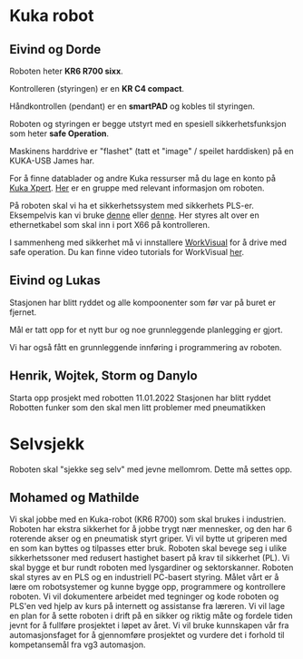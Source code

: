 # Kuka robot
## Eivind og Dorde
Roboten heter **KR6 R700 sixx**.

Kontrolleren (styringen) er en **KR C4 compact**.

Håndkontrollen (pendant) er en **smartPAD** og kobles til styringen.

Roboten og styringen er begge utstyrt med en spesiell sikkerhetsfunksjon som heter **safe Operation**.

Maskinens harddrive er "flashet" (tatt et "image" / speilet harddisken) på en KUKA-USB James har.

For å finne datablader og andre Kuka ressurser må du lage en konto på [Kuka Xpert](https://www.kuka.com/en-se/products/robotics-systems/software/cloud-software/kuka-xpert). [Her](https://xpert.kuka.com/ID/AR3605) er en gruppe med relevant informasjon om roboten.

På roboten skal vi ha et sikkerhetssystem med sikkerhets PLS-er. Eksempelvis kan vi bruke [denne](https://industrial.omron.no/no/products/cip-safety) eller [denne](https://www.beckhoff.com/BK9105/). Her styres alt over en ethernetkabel som skal inn i port X66 på kontrolleren.

I sammenheng med sikkerhet må vi innstallere [WorkVisual](https://kuka.sharefile.eu/share/view/s0977718741844ab8/fo93cf61-6254-4154-bafd-37665fe3ad5f) for å drive med safe operation. Du kan finne video tutorials for WorkVisual [her](https://kuka.sharefile.eu/share/view/s2ceab2ffc3a4ce48/fode320a-d018-49b4-a809-d53effa3f83d).

## Eivind og Lukas

Stasjonen har blitt ryddet og alle kompoonenter som før var på buret er fjernet.

Mål er tatt opp for et nytt bur og noe grunnleggende planlegging er gjort.

Vi har også fått en grunnleggende innføring i programmering av roboten.

## Henrik, Wojtek, Storm og Danylo
Starta opp prosjekt med robotten 11.01.2022
Stasjonen har blitt ryddet 
Robotten funker som den skal men litt problemer med pneumatikken


# Selvsjekk

Roboten skal "sjekke seg selv" med jevne mellomrom. Dette må settes opp.

## Mohamed og Mathilde
Vi skal jobbe med en Kuka-robot (KR6 R700) som skal brukes i industrien. Roboten har ekstra sikkerhet for å jobbe trygt nær mennesker, og den har 6 roterende akser og en pneumatisk styrt griper. Vi vil bytte ut griperen med en som kan byttes og tilpasses etter bruk. Roboten skal bevege seg i ulike sikkerhetssoner med redusert hastighet basert på krav til sikkerhet (PL). Vi skal bygge et bur rundt roboten med lysgardiner og sektorskanner. Roboten skal styres av en PLS og en industriell PC-basert styring. Målet vårt er å lære om robotsystemer og kunne bygge opp, programmere og kontrollere roboten. Vi vil dokumentere arbeidet med tegninger og kode roboten og PLS'en ved hjelp av kurs på internett og assistanse fra læreren. Vi vil lage en plan for å sette roboten i drift på en sikker og riktig måte og fordele tiden jevnt for å fullføre prosjektet i løpet av året. Vi vil bruke kunnskapen vår fra automasjonsfaget for å gjennomføre prosjektet og vurdere det i forhold til kompetansemål fra vg3 automasjon.
